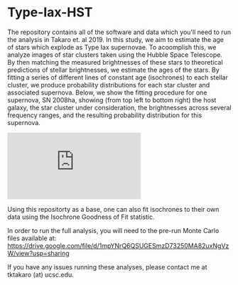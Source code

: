 # Type-Iax-HST
The repository contains all of the software and data which you'll need to run the analysis in Takaro et. al 2019. In this study, we aim to estimate the age of stars which explode as Type Iax supernovae. To acoomplish this, we analyze images of star clusters taken using the Hubble Space Telescope. By then matching the measured brightnesses of these stars to theoretical predictions of stellar brightnesses, we estimate the ages of the stars. By fitting a series of different lines of constant age (isochrones) to each stellar cluster, we produce probability distributions for each star cluster and associated supernova. Below, we show the fitting procedure for one supernova, SN 2008ha, showing (from top left to bottom right) the host galaxy, the star cluster under consideration, the brightnesses across several frequency ranges, and the resulting probability distribution for this supernova.

![alt text](https://github.com/ttakaro/type-iax-hst/jupyter_notebooks/2008ha_Fig_Crop.pdf?raw=true)

Using this repositorty as a base, one can also fit isochrones to their own data using the Isochrone Goodness of Fit statistic.

In order to run the full analysis, you will need to the pre-run Monte Carlo files available at: https://drive.google.com/file/d/1mpYNrQ6QSUGESmzD73250MA82uxNgVzW/view?usp=sharing

If you have any issues running these analyses, please contact me at tktakaro (at) ucsc.edu.
